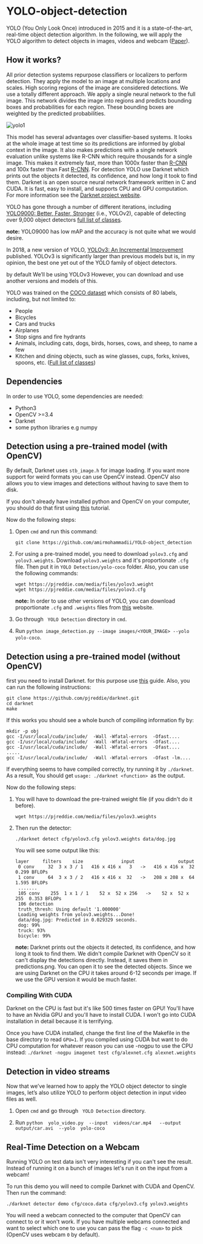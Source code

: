# YOLO-object-detection
YOLO (You Only Look Once) introduced in 2015 and it is a state-of-the-art, real-time object detection algorithm. In the following, we will apply the YOLO algorithm to detect objects in images, videos and webcam ([Paper](https://arxiv.org/abs/1506.02640)).

## How it works?

All prior detection systems repurpose classifiers or localizers to perform detection. They apply the model to an image at multiple locations and scales. High scoring regions of the image are considered detections.
We use a totally different approach. We apply a single neural network to the full image. This network divides the image into regions and predicts bounding boxes and probabilities for each region. These bounding boxes are weighted by the predicted probabilities.

![yolo1](https://user-images.githubusercontent.com/31302531/67925204-f9d41400-fbc7-11e9-9999-258eaed2479b.png)

This model has several advantages over classifier-based systems. It looks at the whole image at test time so its predictions are informed by global context in the image. It also makes predictions with a single network evaluation unlike systems like R-CNN which require thousands for a single image. 
This makes it extremely fast, more than 1000x faster than [R-CNN](https://github.com/rbgirshick/rcnn) and 100x faster than Fast [R-CNN](https://github.com/rbgirshick/fast-rcnn). 
For detection YOLO use Darknet which prints out the objects it detected, its confidence, and how long it took to find them. 
Darknet is an open source neural network framework written in C and CUDA. It is fast, easy to install, and supports CPU and GPU computation. For more information see the [Darknet project website](https://pjreddie.com/darknet/).

YOLO has gone through a number of different iterations, including [YOLO9000: Better, Faster, Stronger](https://arxiv.org/abs/1612.08242) (i.e., YOLOv2), capable of detecting over 9,000 object detectors [full list of classes](https://github.com/pjreddie/darknet/blob/master/data/9k.names).

**note:** YOLO9000 has low mAP and the accuracy is not quite what we would desire.

In 2018, a new version of YOLO, [YOLOv3: An Incremental Improvement](https://arxiv.org/abs/1804.02767) published. YOLOv3 is significantly larger than previous models but is, in my opinion, the best one yet out of the YOLO family of object detectors.

by default We’ll be using YOLOv3 However, you can download and use another versions and models of this.

YOLO was trained on the [COCO dataset](cocodataset.org) which consists of 80 labels, including, but not limited to:

- People
- Bicycles
- Cars and trucks
- Airplanes
- Stop signs and fire hydrants
- Animals, including cats, dogs, birds, horses, cows, and sheep, to name a few
- Kitchen and dining objects, such as wine glasses, cups, forks, knives, spoons, etc. ([Full list of classes](https://github.com/pjreddie/darknet/blob/master/data/coco.names))

## Dependencies

In order to use YOLO, some dependencies are needed:
- Python3
- OpenCV >=3.4
- Darknet 
- some python libraries e.g numpy

## Detection using a pre-trained model (with OpenCV)

By default, Darknet uses ```stb_image.h``` for image loading. If you want more support for weird formats you can use OpenCV instead. OpenCV also allows you to view images and detections without having to save them to disk.

If you don't already have installed python and OpenCV on your computer, you should do that first using [this](https://github.com/amirmohammadii/OpenCV-Installation) tutorial. 

Now do the following steps:

1. Open ```cmd``` and run this command:

   ```
   git clone https://github.com/amirmohammadii/YOLO-object_detection
   ```

2. For using a pre-trained model, you need to download ```yolov3.cfg``` and ```yolov3.weights```.
   Download ```yolov3.weights``` and it's proportionate ```.cfg``` file. Then put it in ```YOLO Detection/yolo-coco``` folder.
   Also, you can use the following commands:
   
   ```
   wget https://pjreddie.com/media/files/yolov3.weight
   wget https://pjreddie.com/media/files/yolov3.cfg
   ```
   
   **note:** In order to use other versions of YOLO, you can download proportionate ```.cfg``` and ```.weights``` files from [this](https://pjreddie.com/darknet/yolo/#demo) website.
   
3. Go through ``` YOLO Detection``` directory in ```cmd```. 

4. Run ```python image_detection.py --image images/<YOUR_IMAGE> --yolo yolo-coco```.

## Detection using a pre-trained model (without OpenCV)

first you need to install Darknet. for this purpose use [this](https://pjreddie.com/darknet/install/) guide. Also, you can run the following instructions:

```
git clone https://github.com/pjreddie/darknet.git
cd darknet
make
```

If this works you should see a whole bunch of compiling information fly by:

```
mkdir -p obj
gcc -I/usr/local/cuda/include/  -Wall -Wfatal-errors  -Ofast....
gcc -I/usr/local/cuda/include/  -Wall -Wfatal-errors  -Ofast....
gcc -I/usr/local/cuda/include/  -Wall -Wfatal-errors  -Ofast....
.....
gcc -I/usr/local/cuda/include/  -Wall -Wfatal-errors  -Ofast -lm....
```
If everything seems to have compiled correctly, try running it by ```./darknet```. As a result, You should get ```usage: ./darknet <function> ```as the output.


Now do the following steps:

1. You will have to download the pre-trained weight file (if you didn't do it before).

   ```wget https://pjreddie.com/media/files/yolov3.weights```
   
2. Then run the detector:

   ```./darknet detect cfg/yolov3.cfg yolov3.weights data/dog.jpg```
   
   You will see some output like this:
   
   ```
   layer     filters    size              input                output
    0 conv     32  3 x 3 / 1   416 x 416 x   3   ->   416 x 416 x  32  0.299 BFLOPs
    1 conv     64  3 x 3 / 2   416 x 416 x  32   ->   208 x 208 x  64  1.595 BFLOPs
    .......
    105 conv    255  1 x 1 / 1    52 x  52 x 256   ->    52 x  52 x 255  0.353 BFLOPs
    106 detection
    truth_thresh: Using default '1.000000'
    Loading weights from yolov3.weights...Done!
    data/dog.jpg: Predicted in 0.029329 seconds.
    dog: 99%
    truck: 93%
    bicycle: 99%
   ```
   
   **note:** Darknet prints out the objects it detected, its confidence, and how long it took to find them. We didn't compile Darknet with OpenCV so it can't display the detections directly. Instead, it saves them in predictions.png. You can open it to see the detected objects. Since we are using Darknet on the CPU it takes around 6-12 seconds per image. If we use the GPU version it would be much faster.


### Compiling With CUDA

Darknet on the CPU is fast but it's like 500 times faster on GPU! You'll have to have an Nvidia GPU and you'll have to install CUDA. I won't go into CUDA installation in detail because it is terrifying.

Once you have CUDA installed, change the first line of the Makefile in the base directory to read ```GPU=1```.
If you compiled using CUDA but want to do CPU computation for whatever reason you can use -nogpu to use the CPU instead:
```./darknet -nogpu imagenet test cfg/alexnet.cfg alexnet.weights```

## Detection in video streams 

Now that we’ve learned how to apply the YOLO object detector to single images, let’s also utilize YOLO to perform object detection in input video files as well.

1. Open ```cmd``` and go through ``` YOLO Detection``` directory.

2. Run ```python  yolo_video.py  --input  videos/car.mp4   --output  output/car.avi  --yolo  yolo-coco```

## Real-Time Detection on a Webcam

Running YOLO on test data isn't very interesting if you can't see the result. Instead of running it on a bunch of images let's run it on the input from a webcam!

To run this demo you will need to compile Darknet with CUDA and OpenCV. Then run the command:

```
./darknet detector demo cfg/coco.data cfg/yolov3.cfg yolov3.weights
```

You will need a webcam connected to the computer that OpenCV can connect to or it won't work. If you have multiple webcams connected and want to select which one to use you can pass the flag ```-c <num>``` to pick (OpenCV uses webcam ```0``` by default).

